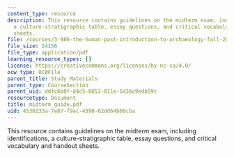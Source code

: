 ```yaml
---
content_type: resource
description: This resource contains guidelines on the midterm exam, including identifications,
  a culture-stratigraphic table, essay questions, and critical vocabulary and handout
  sheets.
file: /courses/3-986-the-human-past-introduction-to-archaeology-fall-2006/4530233a7e87f9ac459862dd64b60cba_midterm_guide.pdf
file_size: 24156
file_type: application/pdf
learning_resource_types: []
license: https://creativecommons.org/licenses/by-nc-sa/4.0/
ocw_type: OCWFile
parent_title: Study Materials
parent_type: CourseSection
parent_uid: ddfc6b0f-d4c5-0853-011e-5d36c9edb59c
resourcetype: Document
title: midterm_guide.pdf
uid: 4530233a-7e87-f9ac-4598-62dd64b60cba
---
```

This resource contains guidelines on the midterm exam, including identifications, a culture-stratigraphic table, essay questions, and critical vocabulary and handout sheets.